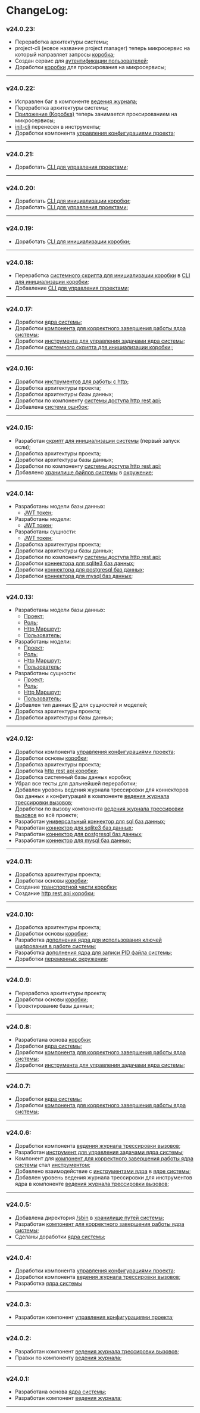 # ChangeLog:

### v24.0.23:
- Переработка архитектуры системы;
- project-cli (новое название project manager) теперь микросервис на который направляет запросы [коробка](src/internal/app/box.go);
- Создан сервис для [аутентификации пользователей](src/internal/services/authentication/service.go);
- Доработки [коробки](src/internal/app/box.go) для проксирования на микросервисы;

---

### v24.0.22:
- Исправлен баг в компоненте [ведения журнала](src/pkg/core/components/logger/logger.go);
- Переработка архитектуры системы;
- [Приложение (Коробка)](src/internal/app/box.go) теперь занимается проксированием на микросервисы;
- [init-cli](src/internal/tools/init_cli) перенесен в инструменты;
- Доработки компонента [управления конфигурациями проекта](src/pkg/core/components/configurator/configurator.go);

---

### v24.0.21:
- Доработать [CLI для управления проектами](src/internal/system/project_cli);

---

### v24.0.20:
- Доработать [CLI для инициализации коробки](src/internal/system/init_cli);
- Доработать [CLI для управления проектами](src/internal/system/project_cli);

---

### v24.0.19:
- Доработать [CLI для инициализации коробки](src/internal/system/init_cli);

---

### v24.0.18:
- Переработка [системного скрипта для инициализации коробки](src/internal/system/init_script) в [CLI для инициализации коробки](src/internal/system/init_cli);
- Добавление [CLI для управления проектами](src/internal/system/project_cli);

---

### v24.0.17:
- Доработки [ядра системы](src/pkg/core/core.go);
- Доработки [компонента для корректного завершения работы ядра системы](src/pkg/core/tools/closer/closer.go);
- Доработки [инструмента для управления задачами ядра системы](src/pkg/core/tools/task_scheduler/task_scheduler.go);
- Доработки [системного скрипта для инициализации коробки;](src/internal/system/init_script);

---

### v24.0.16:
- Доработки [инструментов для работы с http](src/pkg/http);
- Доработка архитектуры проекта;
- Доработки архитектуры базы данных;
- Доработки по компоненту [системы доступа http rest api](src/internal/app/transports/rest_api/components/access_system);
- Добавлена [система ошибок](src/pkg/errors/errors.go);

---

### v24.0.15:
- Разработан [скрипт для инициализации системы](src/internal/system/init/script.go) (первый запуск если);
- Доработка архитектуры проекта;
- Доработки архитектуры базы данных;
- Доработки по компоненту [системы доступа http rest api](src/internal/app/transports/rest_api/components/access_system);
- Добавлено [хранилище файлов системы](src/pkg/core/env/files/files.go) в [окружение](src/pkg/core/env/env.go);

---

### v24.0.14:
- Разработаны модели базы данных:
  - [JWT токен](src/internal/common/objects/db_models/jwt_token.go);
- Разработаны модели:
  - [JWT токен](src/internal/common/objects/models/jwt_token.go);
- Разработаны сущности:
  - [JWT токен](src/internal/common/objects/entities/jwt_token.go);
- Доработка архитектуры проекта;
- Доработки архитектуры базы данных;
- Доработки по компоненту [системы доступа http rest api](src/internal/app/transports/rest_api/components/access_system);
- Доработки [коннектора для sqlite3 баз данных](src/pkg/databases/connectors/sqlite3/connector.go);
- Доработки [коннектора для postgresql баз данных](src/pkg/databases/connectors/postgresql/connector.go);
- Доработки [коннектора для mysql баз данных](src/pkg/databases/connectors/mysql/connector.go);

---

### v24.0.13:
- Разработаны модели базы данных:
  - [Проект](src/internal/common/objects/db_models/project.go);
  - [Роль](src/internal/common/objects/db_models/role.go);
  - [Http Маршрут](src/internal/common/objects/db_models/http_route.go);
  - [Пользователь](src/internal/common/objects/db_models/user.go);
- Разработаны модели:
  - [Проект](src/internal/common/objects/models/project.go);
  - [Роль](src/internal/common/objects/models/role.go);
  - [Http Маршрут](src/internal/common/objects/models/http_route.go);
  - [Пользователь](src/internal/common/objects/models/user.go);
- Разработаны сущности:
  - [Проект](src/internal/common/objects/entities/project.go);
  - [Роль](src/internal/common/objects/entities/role.go);
  - [Http Маршрут](src/internal/common/objects/entities/http_route.go);
  - [Пользователь](src/internal/common/objects/entities/user.go);
- Добавлен тип данных [ID](src/internal/common/types/id.go) для сущностей и моделей; 
- Доработка архитектуры проекта;
- Доработки архитектуры базы данных;

---

### v24.0.12:
- Доработки компонента [управления конфигурациями проекта](src/pkg/core/components/configurator/configurator.go);
- Доработки основы [коробки](src/internal/app/box.go);
- Доработка архитектуры проекта;
- Доработка [http rest api коробки](src/internal/app/transports/rest_api/engine.go);
- Доработка системный базы данных коробки;
- Убрал все тесты для дальнейшей переработки;
- Добавлен уровень ведения журнала трессировки для коннекторов баз данных и конфигураций в компоненте [ведения журнала трессировки вызовов](src/pkg/core/components/tracer/tracer.go);
- Доработки по вызову компонента [ведения журнала трессировки вызовов](src/pkg/core/components/tracer/tracer.go) во всё проекте;
- Разработан [универсальный коннектор для sql баз данных](src/pkg/databases/connectors/universal_sqlx/connector.go);
- Разработан [коннектор для sqlite3 баз данных](src/pkg/databases/connectors/sqlite3/connector.go);
- Разработан [коннектор для postgresql баз данных](src/pkg/databases/connectors/postgresql/connector.go);
- Разработан [коннектор для mysql баз данных](src/pkg/databases/connectors/mysql/connector.go);

---

### v24.0.11:
- Доработка архитектуры проекта;
- Доработки основы [коробки](src/internal/app/box.go);
- Создание [транспортной части коробки](src/internal/app/transports);
- Создание [http rest api коробки](src/internal/app/transports/rest_api/engine.go);

---

### v24.0.10:
- Доработка архитектуры проекта;
- Доработки основы [коробки](src/internal/app/box.go);
- Разработка [дополнения ядра для использования ключей шифрования в работе системы](src/pkg/core/addons/encryption_keys/encryption_keys.go);
- Разработка [дополнения ядра для записи PID файла системы](src/pkg/core/addons/pid/pid.go);
- Доработки [переменных окружения](src/pkg/core/env/vars/vars.go);

---

### v24.0.9:
- Переработка архитектуры проекта;
- Доработки основы [коробки](src/internal/app/box.go);
- Проектирование базы данных;

---

### v24.0.8:
- Разработана основа [коробки](src/internal/app/box.go);
- Доработки [ядра системы](src/pkg/core/core.go);
- Доработки [компонента для корректного завершения работы ядра системы](src/pkg/core/tools/closer/closer.go);
- Доработки [инструмента для управления задачами ядра системы](src/pkg/core/tools/task_scheduler/task_scheduler.go);

---

### v24.0.7:
- Доработки [ядра системы](src/pkg/core/core.go);
- Доработки [компонента для корректного завершения работы ядра системы](src/pkg/core/tools/closer/closer.go);

---

### v24.0.6:
- Доработки компонента [ведения журнала трессировки вызовов](src/pkg/core/components/tracer/tracer.go);
- Разработан [инструмент для управления задачами ядра системы](src/pkg/core/tools/task_scheduler/task_scheduler.go);
- Компонент для [компонент для корректного завершения работы ядра системы](src/pkg/core/tools/closer/closer.go) стал [инструментом](src/pkg/core/tools/closer/closer.go);
- Добавлено взаимодействие с [инструментами ядра](src/pkg/core/tools) в [ядре системы](src/pkg/core/core.go);
- Добавлен уровень ведения журнала трессировки для инструментов ядра в компоненте [ведения журнала трессировки вызовов](src/pkg/core/components/tracer/tracer.go);

---

### v24.0.5:
- Добавлена директория [/sbin](/sbin) в [хранилище путей системы](src/pkg/core/env/paths/paths.go);
- Разработан [компонент для корректного завершения работы ядра системы](src/pkg/core/components/closer/closer.go);
- Сделаны доработки [ядра системы](src/pkg/core/core.go);

---

### v24.0.4:
- Доработки компонента [управления конфигурациями проекта](src/pkg/core/components/configurator/configurator.go);
- Доработки компонента [ведения журнала трессировки вызовов](src/pkg/core/components/tracer/tracer.go);
- Разработка [ядра системы](src/pkg/core/core.go)

---

### v24.0.3:
- Разработан компонент [управления конфигурациями проекта](src/pkg/core/components/configurator/configurator.go);

---

### v24.0.2:
- Разработан компонент [ведения журнала трессировки вызовов](src/pkg/core/components/tracer/tracer.go);
- Правки по компоненту [ведения журнала](src/pkg/core/components/logger/logger.go);

---

### v24.0.1:
- Разработана основа [ядра системы](src/pkg/core/core.go);
- Разработан компонент [ведения журнала](src/pkg/core/components/logger/logger.go);

---